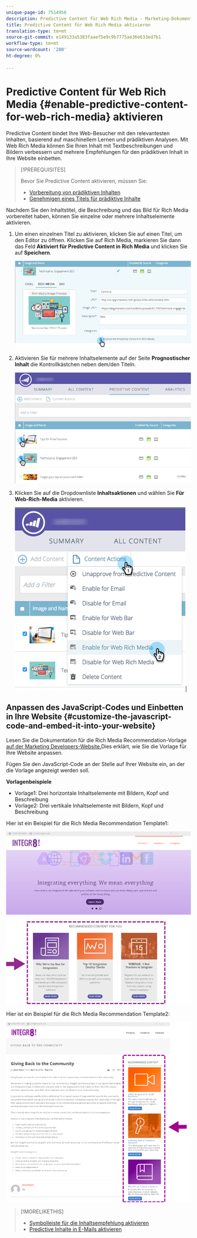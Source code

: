 ```yaml
---
unique-page-id: 7514956
description: Predictive Content für Web Rich Media - Marketing-Dokumente - Produktdokumentation aktivieren
title: Predictive Content für Web Rich Media aktivieren
translation-type: tm+mt
source-git-commit: e149133a5383faaef5e9c9b7775ae36e633ed7b1
workflow-type: tm+mt
source-wordcount: '280'
ht-degree: 0%

---
```



# Predictive Content für Web Rich Media {#enable-predictive-content-for-web-rich-media} aktivieren

Predictive Content bindet Ihre Web-Besucher mit den relevantesten Inhalten, basierend auf maschinellem Lernen und prädiktiven Analysen. Mit Web Rich Media können Sie Ihren Inhalt mit Textbeschreibungen und Bildern verbessern und mehrere Empfehlungen für den prädiktiven Inhalt in Ihre Website einbetten.

>[!PREREQUISITES]
>
>Bevor Sie Predictive Content aktivieren, müssen Sie:
>
>* [Vorbereitung von prädiktiven Inhalten](http://docs.marketo.com/display/docs/edit+predictive+content)
>* [Genehmigen eines Titels für prädiktive Inhalte](/help/marketo/product-docs/predictive-content/working-with-all-content/approve-a-title-for-predictive-content.md)

>



Nachdem Sie den Inhaltstitel, die Beschreibung und das Bild für Rich Media vorbereitet haben, können Sie einzelne oder mehrere Inhaltselemente aktivieren.

1. Um einen einzelnen Titel zu aktivieren, klicken Sie auf einen Titel, um den Editor zu öffnen. Klicken Sie auf Rich Media, markieren Sie dann das Feld **Aktiviert für Predictive Content in Rich Media** und klicken Sie auf **Speichern**.

   ![](assets/image2017-10-3-9-3a50-3a29.png)

1. Aktivieren Sie für mehrere Inhaltselemente auf der Seite **Prognostischer Inhalt** die Kontrollkästchen neben dem/den Titeln.

   ![](assets/image2017-10-3-10-3a0-3a42.png)

1. Klicken Sie auf die Dropdownliste **Inhaltsaktionen** und wählen Sie **Für Web-Rich-Media** aktivieren.

   ![](assets/image2017-10-3-10-3a2-3a6.png)|

## Anpassen des JavaScript-Codes und Einbetten in Ihre Website {#customize-the-javascript-code-and-embed-it-into-your-website}

Lesen Sie die Dokumentation für die Rich Media Recommendation-Vorlage [auf der Marketing Developers-Website.](http://developers.marketo.com/documentation/websites/rtp-rich-media-recommendations-api)Dies erklärt, wie Sie die Vorlage für Ihre Website anpassen.

Fügen Sie den JavaScript-Code an der Stelle auf Ihrer Website ein, an der die Vorlage angezeigt werden soll.

**Vorlagenbeispiele**

* Vorlage1: Drei horizontale Inhaltselemente mit Bildern, Kopf und Beschreibung
* Vorlage2: Drei vertikale Inhaltselemente mit Bildern, Kopf und Beschreibung

Hier ist ein Beispiel für die Rich Media Recommendation Template1:

![](assets/image2015-6-1-17-3a8-3a33.png)

Hier ist ein Beispiel für die Rich Media Recommendation Template2:

![](assets/image2015-12-20-10-3a35-3a12.png)

>[!MORELIKETHIS]
>
>* [Symbolleiste für die Inhaltsempfehlung aktivieren](enable-the-content-recommendation-bar.md)
>* [Predictive Inhalte in E-Mails aktivieren](http://docs.marketo.com/x/vLit)

